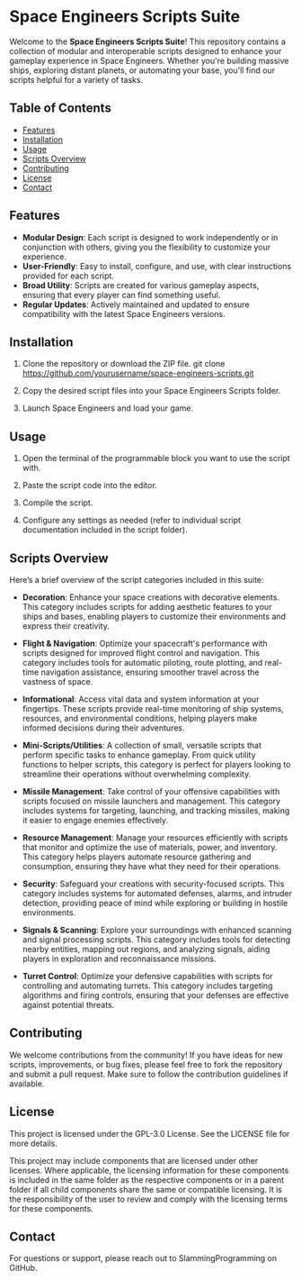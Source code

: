 # Space Engineers Scripts Suite

Welcome to the **Space Engineers Scripts Suite**! This repository contains a collection of modular and interoperable scripts designed to enhance your gameplay experience in Space Engineers. Whether you're building massive ships, exploring distant planets, or automating your base, you'll find our scripts helpful for a variety of tasks.

## Table of Contents

- [Features](#features)
- [Installation](#installation)
- [Usage](#usage)
- [Scripts Overview](#scripts-overview)
- [Contributing](#contributing)
- [License](#license)
- [Contact](#contact)

## Features

- **Modular Design**: Each script is designed to work independently or in conjunction with others, giving you the flexibility to customize your experience.
- **User-Friendly**: Easy to install, configure, and use, with clear instructions provided for each script.
- **Broad Utility**: Scripts are created for various gameplay aspects, ensuring that every player can find something useful.
- **Regular Updates**: Actively maintained and updated to ensure compatibility with the latest Space Engineers versions.

## Installation

1. Clone the repository or download the ZIP file.
   git clone https://github.com/yourusername/space-engineers-scripts.git

2. Copy the desired script files into your Space Engineers Scripts folder.

3. Launch Space Engineers and load your game.

## Usage

1. Open the terminal of the programmable block you want to use the script with.

2. Paste the script code into the editor.

3. Compile the script.

4. Configure any settings as needed (refer to individual script documentation included in the script folder).

## Scripts Overview

Here’s a brief overview of the script categories included in this suite:

- **Decoration**: Enhance your space creations with decorative elements. This category includes scripts for adding aesthetic features to your ships and bases, enabling players to customize their environments and express their creativity.

- **Flight & Navigation**: Optimize your spacecraft's performance with scripts designed for improved flight control and navigation. This category includes tools for automatic piloting, route plotting, and real-time navigation assistance, ensuring smoother travel across the vastness of space.

- **Informational**: Access vital data and system information at your fingertips. These scripts provide real-time monitoring of ship systems, resources, and environmental conditions, helping players make informed decisions during their adventures.

- **Mini-Scripts/Utilities**: A collection of small, versatile scripts that perform specific tasks to enhance gameplay. From quick utility functions to helper scripts, this category is perfect for players looking to streamline their operations without overwhelming complexity.

- **Missile Management**: Take control of your offensive capabilities with scripts focused on missile launchers and management. This category includes systems for targeting, launching, and tracking missiles, making it easier to engage enemies effectively.

- **Resource Management**: Manage your resources efficiently with scripts that monitor and optimize the use of materials, power, and inventory. This category helps players automate resource gathering and consumption, ensuring they have what they need for their operations.

- **Security**: Safeguard your creations with security-focused scripts. This category includes systems for automated defenses, alarms, and intruder detection, providing peace of mind while exploring or building in hostile environments.

- **Signals & Scanning**: Explore your surroundings with enhanced scanning and signal processing scripts. This category includes tools for detecting nearby entities, mapping out regions, and analyzing signals, aiding players in exploration and reconnaissance missions.

- **Turret Control**: Optimize your defensive capabilities with scripts for controlling and automating turrets. This category includes targeting algorithms and firing controls, ensuring that your defenses are effective against potential threats.

## Contributing

We welcome contributions from the community! If you have ideas for new scripts, improvements, or bug fixes, please feel free to fork the repository and submit a pull request. Make sure to follow the contribution guidelines if available.

## License
This project is licensed under the GPL-3.0 License. See the LICENSE file for more details.

This project may include components that are licensed under other licenses. Where applicable, the licensing information for these components is included in the same folder as the respective components or in a parent folder if all child components share the same or compatible licensing. It is the responsibility of the user to review and comply with the licensing terms for these components.

## Contact
For questions or support, please reach out to SlammingProgramming on GitHub.